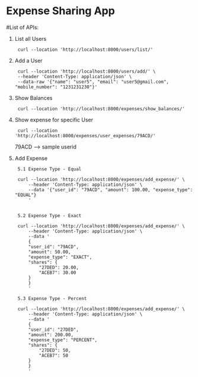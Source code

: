 # Expense Sharing App


#List of APIs:


1. List all Users
        
        curl --location 'http://localhost:8000/users/list/'

2. Add a User

        curl --location 'http://localhost:8000/users/add/' \
        --header 'Content-Type: application/json' \
        --data-raw '{"name": "user5", "email": "user5@gmail.com", "mobile_number": "1231231230"}'


3. Show Balances

        curl --location 'http://localhost:8000/expenses/show_balances/'

4. Show expense for specific User

        curl --location 'http://localhost:8000/expenses/user_expenses/79ACD/'

    79ACD --> sample userid

5. Add Expense

        5.1 Expense Type - Equal

        curl --location 'http://localhost:8000/expenses/add_expense/' \
            --header 'Content-Type: application/json' \
            --data '{"user_id": "79ACD", "amount": 100.00, "expense_type": "EQUAL"}
            '

            
        5.2 Expense Type - Exact

        curl --location 'http://localhost:8000/expenses/add_expense/' \
            --header 'Content-Type: application/json' \
            --data '
            {
            "user_id": "79ACD",
            "amount": 50.00,
            "expense_type": "EXACT",
            "shares": {
                "27DED": 20.00,
                "ACEB7": 30.00
            }
            }
            '

        5.3 Expense Type - Percent

        curl --location 'http://localhost:8000/expenses/add_expense/' \
            --header 'Content-Type: application/json' \
            --data '
            {
            "user_id": "27DED",
            "amount": 200.00,
            "expense_type": "PERCENT",
            "shares": {
                "27DED": 50,
                "ACEB7": 50
            }
            }
            '